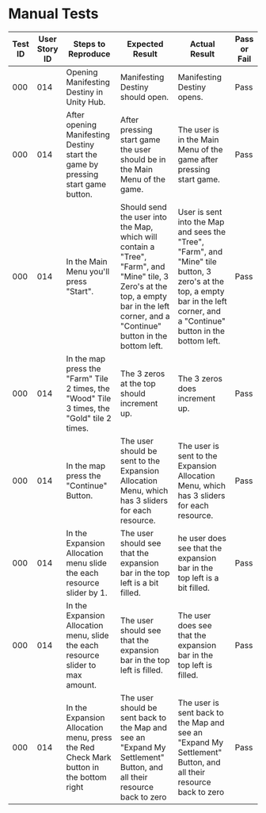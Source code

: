 # Manual Tests


| Test ID | User Story ID | Steps to Reproduce | Expected Result | Actual Result | Pass or Fail |
|----------------|---------------|-------------|---------------------|--------|--------|
|            000 |           014 | Opening Manifesting Destiny in Unity Hub. | Manifesting Destiny should open. | Manifesting Destiny opens. | Pass |
|            000 |           014 | After opening Manifesting Destiny start the game by pressing start game button. | After pressing start game the user should be in the Main Menu of the game. | The user is in the Main Menu of the game after pressing start game. | Pass |
|            000 |           014 | In the Main Menu you'll press "Start". | Should send the user into the Map, which will contain a "Tree", "Farm", and "Mine" tile, 3 Zero's at the top, a empty bar in the left corner, and a "Continue" button in the bottom left. | User is sent into the Map and sees the "Tree", "Farm", and "Mine" tile button, 3 zero's at the top, a empty bar in the left corner, and a "Continue" button in the bottom left. | Pass |
|            000 |           014 | In the map press the "Farm" Tile 2 times, the "Wood" Tile 3 times, the "Gold" tile 2 times. | The 3 zeros at the top should increment up. | The 3 zeros does increment up. | Pass |
|            000 |           014 | In the map press the "Continue" Button. | The user should be sent to the Expansion Allocation Menu, which has 3 sliders for each resource. | The user is sent to the Expansion Allocation Menu, which has 3 sliders for each resource. | Pass |
|            000 |           014 | In the Expansion Allocation menu slide the each resource slider by 1. | The user should see that the expansion bar in the top left is a bit filled. | he user does see that the expansion bar in the top left is a bit filled. | Pass |
|            000 |           014 | In the Expansion Allocation menu, slide the each resource slider to max amount. | The user should see that the expansion bar in the top left is filled. | The user does see that the expansion bar in the top left is filled. | Pass |
|            000 |           014 | In the Expansion Allocation menu, press the Red Check Mark button in the bottom right | The user should be sent back to the Map and see an "Expand My Settlement" Button, and all their resource back  to zero | The user is sent back to the Map and see an "Expand My Settlement" Button, and all their resource back  to zero | Pass |
